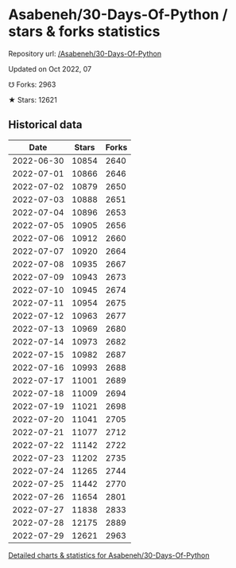 # Asabeneh/30-Days-Of-Python / stars & forks statistics

Repository url: [/Asabeneh/30-Days-Of-Python](https://github.com/Asabeneh/30-Days-Of-Python)

Updated on Oct 2022, 07

☋ Forks: 2963

★ Stars: 12621

## Historical data
| Date | Stars | Forks |
|------|-------|-------|
| 2022-06-30 | 10854 | 2640 | 
| 2022-07-01 | 10866 | 2646 | 
| 2022-07-02 | 10879 | 2650 | 
| 2022-07-03 | 10888 | 2651 | 
| 2022-07-04 | 10896 | 2653 | 
| 2022-07-05 | 10905 | 2656 | 
| 2022-07-06 | 10912 | 2660 | 
| 2022-07-07 | 10920 | 2664 | 
| 2022-07-08 | 10935 | 2667 | 
| 2022-07-09 | 10943 | 2673 | 
| 2022-07-10 | 10945 | 2674 | 
| 2022-07-11 | 10954 | 2675 | 
| 2022-07-12 | 10963 | 2677 | 
| 2022-07-13 | 10969 | 2680 | 
| 2022-07-14 | 10973 | 2682 | 
| 2022-07-15 | 10982 | 2687 | 
| 2022-07-16 | 10993 | 2688 | 
| 2022-07-17 | 11001 | 2689 | 
| 2022-07-18 | 11009 | 2694 | 
| 2022-07-19 | 11021 | 2698 | 
| 2022-07-20 | 11041 | 2705 | 
| 2022-07-21 | 11077 | 2712 | 
| 2022-07-22 | 11142 | 2722 | 
| 2022-07-23 | 11202 | 2735 | 
| 2022-07-24 | 11265 | 2744 | 
| 2022-07-25 | 11442 | 2770 | 
| 2022-07-26 | 11654 | 2801 | 
| 2022-07-27 | 11838 | 2833 | 
| 2022-07-28 | 12175 | 2889 | 
| 2022-07-29 | 12621 | 2963 | 


[Detailed charts & statistics for Asabeneh/30-Days-Of-Python](https://reviewgithub.com/rep/Asabeneh/30-Days-Of-Python)

